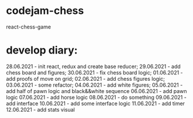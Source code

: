 # codejam-chess
react-chess-game

# develop diary:
28.06.2021 - init react, redux and create base reducer;
29.06.2021 - add chess board and figures;
30.06.2021 - fix chess board logic;
01.06.2021 - add proofs of move on grid;
02.06.2021 - add chess figures logic;
03.06.2021 - some refactor;
04.06.2021 - add white figures;
05.06.2021 - add half of pawn logic and black&&white sequence
06.06.2021 - add pawn logic
07.06.2021 - add horse logic
08.06.2021 - do something
09.06.2021 - add interface 
10.06.2021 - add some interface logic
11.06.2021 - add timer
12.06.2021 - add stats visual
